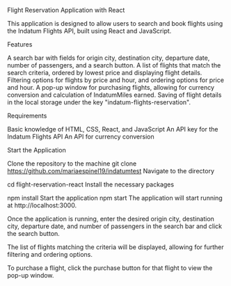 Flight Reservation Application with React

This application is designed to allow users to search and book flights using the Indatum Flights API, built using React and JavaScript.

Features

A search bar with fields for origin city, destination city, departure date, number of passengers, and a search button. A list of flights that match the search criteria, ordered by lowest price and displaying flight details. Filtering options for flights by price and hour, and ordering options for price and hour. A pop-up window for purchasing flights, allowing for currency conversion and calculation of IndatumMiles earned. Saving of flight details in the local storage under the key "indatum-flights-reservation".

Requirements

Basic knowledge of HTML, CSS, React, and JavaScript An API key for the Indatum Flights API An API for currency conversion

Start the Application

Clone the repository to the machine git clone https://github.com/mariaespinel19/indatumtest Navigate to the directory

cd flight-reservation-react Install the necessary packages

npm install Start the application npm start The application will start running at http://localhost:3000.

Once the application is running, enter the desired origin city, destination city, departure date, and number of passengers in the search bar and click the search button.

The list of flights matching the criteria will be displayed, allowing for further filtering and ordering options.

To purchase a flight, click the purchase button for that flight to view the pop-up window.
